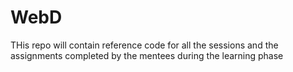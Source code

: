 # WebD
THis repo will contain reference code for all the sessions and the assignments completed by the mentees during the learning phase
